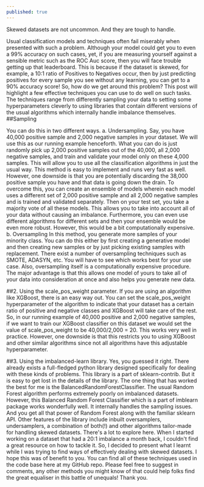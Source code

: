 ```yaml
---
published: true
---
```

Skewed datasets are not uncommon. And they are tough to handle. 

Usual classification models and techniques often fail miserably when presented with such a problem. Although your model could get you to even a 99% accuracy on such cases, yet, if you are measuring yourself against a sensible metric such as the ROC Auc score, then you will face trouble getting up that leaderboard. This is because if the dataset is skewed, for example, a 10:1 ratio of Positives to Negatives occur, then by just predicting positives for every sample you see without any learning, you can get to a 90% accuracy score! So, how do we get around this problem? This post will highlight a few effective techniques you can use to do well on such tasks. The techniques range from differently sampling your data to setting some hyperparameters cleverly to using libraries that contain different versions of the usual algorithms which internally handle imbalance themselves.
##Sampling

You can do this in two different ways.
a. Undersampling.
Say, you have 40,000 positive sample and 2,000 negative samples in your dataset. We will use this as our running example henceforth. What you can do is just randomly pick up 2,000 positive samples out of the 40,000, all 2,000 negative samples, and train and validate your model only on these 4,000 samples. This will allow you to use all the classification algorithms in just the usual way. This method is easy to implement and runs very fast as well. However, one downside is that you are potentially discarding the 38,000 positive sample you have and that data is going down the drain.
To overcome this, you can create an ensemble of models wherein each model uses a different set of 2,000 positive sample and all 2,000 negative samples and is trained and validated separately. Then on your test set, you take a majority vote of all these models. This allows you to take into account all of your data without causing an imbalance. Furthermore, you can even use different algorithms for different sets and then your ensemble would be even more robust. However, this would be a bit computationally expensive.
b. Oversampling
In this method, you generate more samples of your minority class. You can do this either by first creating a generative model and then creating new samples or by just picking existing samples with replacement. There exist a number of oversampling techniques such as SMOTE, ADASYN, etc. You will have to see which works best for your use case. Also, oversampling itself is a computationally expensive procedure. The major advantage is that this allows one model of yours to take all of your data into consideration at once and also helps you generate new data.

##2. Using the scale_pos_weight parameter.
If you are using an algorithm like XGBoost, there is an easy way out. You can set the scale_pos_weight hyperparameter of the algorithm to indicate that your dataset has a certain ratio of positive and negative classes and XGBoost will take care of the rest. So, in our running example of 40,000 positive and 2,000 negative samples, if we want to train our XGBoost classifier on this dataset we would set the value of scale_pos_weight to be 40,000/2,000 = 20.
This works very well in practice. However, one downside is that this restricts you to using XGBoost and other similar algorithms since not all algorithms have this adjustable hyperparameter.

##3. Using the imbalanced-learn library.
Yes, you guessed it right. There already exists a full-fledged python library designed specifically for dealing with these kinds of problems. This library is a part of sklearn-contrib. But it is easy to get lost in the details of the library. The one thing that has worked the best for me is the BalancedRandomForestClassifier. The usual Random Forest algorithm performs extremely poorly on imbalanced datasets. However, this Balanced Random Forest Classifier which is a part of imblearn package works wonderfully well. It internally handles the sampling issues. And you get all that power of Random Forest along with the familiar sklearn API. Other features of the library include inbuilt oversamplers, undersamplers, a combination of both(!) and other algorithms tailor-made for handling skewed datasets. There's a lot to explore here.
When I started working on a dataset that had a 20:1 imbalance a month back, I couldn't find a great resource on how to tackle it. So, I decided to present what I learnt while I was trying to find ways of effectively dealing with skewed datasets. I hope this was of benefit to you. You can find all of these techniques used in the code base here at my GitHub repo. Please feel free to suggest in comments, any other methods you might know of that could help folks find the great equaliser in this battle of unequals! Thank you.
